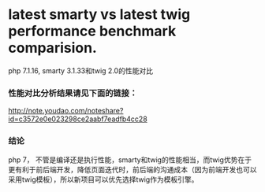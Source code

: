 # latest smarty vs latest twig performance benchmark comparision.  
php 7.1.16, smarty 3.1.33和twig 2.0的性能对比

### 性能对比分析结果请见下面的链接：  
http://note.youdao.com/noteshare?id=c3572e0e023298ce2aabf7eadfb4cc28  

### 结论
php 7， 不管是编译还是执行性能，smarty和twig的性能相当，而twig优势在于更有利于前后端开发，降低页面迭代时，前后端的沟通成本（因为前端开发也可以采用twig模板），所以新项目可以优先选择twig作为模板引擎。  
